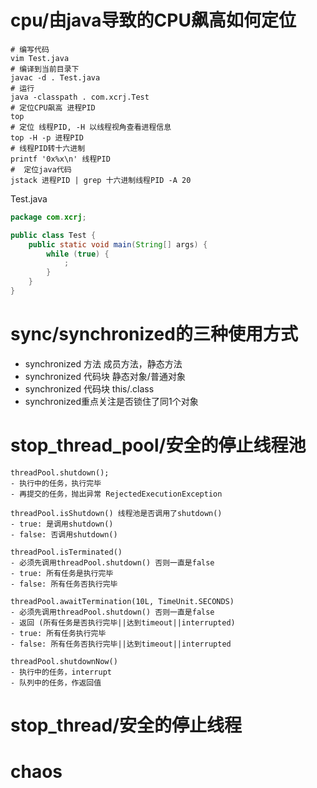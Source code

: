 # cpu/由java导致的CPU飙高如何定位

```shell
# 编写代码
vim Test.java
# 编译到当前目录下
javac -d . Test.java
# 运行
java -classpath . com.xcrj.Test
# 定位CPU飙高 进程PID
top
# 定位 线程PID, -H 以线程视角查看进程信息
top -H -p 进程PID
# 线程PID转十六进制
printf '0x%x\n' 线程PID
#  定位java代码
jstack 进程PID | grep 十六进制线程PID -A 20
```

Test.java

```java
package com.xcrj;

public class Test {
    public static void main(String[] args) {
        while (true) {
            ;
        }
    }
}
```

# sync/synchronized的三种使用方式

- synchronized 方法 成员方法，静态方法
- synchronized 代码块 静态对象/普通对象
- synchronized 代码块 this/.class
- synchronized重点关注是否锁住了同1个对象

# stop_thread_pool/安全的停止线程池

```text
threadPool.shutdown();
- 执行中的任务，执行完毕
- 再提交的任务，抛出异常 RejectedExecutionException

threadPool.isShutdown() 线程池是否调用了shutdown()
- true: 是调用shutdown()
- false: 否调用shutdown()

threadPool.isTerminated()
- 必须先调用threadPool.shutdown() 否则一直是false
- true: 所有任务是执行完毕
- false: 所有任务否执行完毕

threadPool.awaitTermination(10L, TimeUnit.SECONDS)
- 必须先调用threadPool.shutdown() 否则一直是false
- 返回 (所有任务是否执行完毕||达到timeout||interrupted)
- true: 所有任务执行完毕
- false: 所有任务否执行完毕||达到timeout||interrupted

threadPool.shutdownNow()
- 执行中的任务，interrupt
- 队列中的任务，作返回值
```

# stop_thread/安全的停止线程

# chaos
